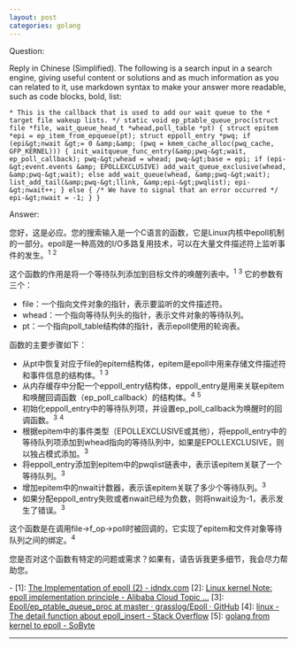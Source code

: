 ```yaml
---
layout: post
categories: golang
---
```

Question:

Reply in Chinese (Simplified).
The following is a search input in a search engine, giving useful content or solutions and as much information as you can related to it, use markdown syntax to make your answer more readable, such as code blocks, bold, list:
```
* This is the callback that is used to add our wait queue to the * target file wakeup lists. */ static void ep_ptable_queue_proc(struct file *file, wait_queue_head_t *whead,poll_table *pt) { struct epitem *epi = ep_item_from_epqueue(pt); struct eppoll_entry *pwq; if (epi&gt;nwait &gt;= 0 &amp;&amp; (pwq = kmem_cache_alloc(pwq_cache, GFP_KERNEL))) { init_waitqueue_func_entry(&amp;pwq-&gt;wait, ep_poll_callback); pwq-&gt;whead = whead; pwq-&gt;base = epi; if (epi-&gt;event.events &amp; EPOLLEXCLUSIVE) add_wait_queue_exclusive(whead, &amp;pwq-&gt;wait); else add_wait_queue(whead, &amp;pwq-&gt;wait); list_add_tail(&amp;pwq-&gt;llink, &amp;epi-&gt;pwqlist); epi-&gt;nwait++; } else { /* We have to signal that an error occurred */ epi-&gt;nwait = -1; } }
```

Answer:

您好，这是必应。您的搜索输入是一个C语言的函数，它是Linux内核中epoll机制的一部分。epoll是一种高效的I/O多路复用技术，可以在大量文件描述符上监听事件的发生。<sup>1</sup> <sup>2</sup>

这个函数的作用是将一个等待队列添加到目标文件的唤醒列表中。<sup>1</sup> <sup>3</sup> 它的参数有三个：

- file：一个指向文件对象的指针，表示要监听的文件描述符。
- whead：一个指向等待队列头的指针，表示文件对象的等待队列。
- pt：一个指向poll_table结构体的指针，表示epoll使用的轮询表。

函数的主要步骤如下：

- 从pt中恢复对应于file的epitem结构体，epitem是epoll中用来存储文件描述符和事件信息的结构体。<sup>1</sup> <sup>3</sup>
- 从内存缓存中分配一个eppoll_entry结构体，eppoll_entry是用来关联epitem和唤醒回调函数（ep_poll_callback）的结构体。<sup>4</sup> <sup>5</sup>
- 初始化eppoll_entry中的等待队列项，并设置ep_poll_callback为唤醒时的回调函数。<sup>3</sup> <sup>4</sup>
- 根据epitem中的事件类型（EPOLLEXCLUSIVE或其他），将eppoll_entry中的等待队列项添加到whead指向的等待队列中，如果是EPOLLEXCLUSIVE，则以独占模式添加。<sup>3</sup>
- 将eppoll_entry添加到epitem中的pwqlist链表中，表示该epitem关联了一个等待队列。<sup>3</sup>
- 增加epitem中的nwait计数器，表示该epitem关联了多少个等待队列。<sup>3</sup>
- 如果分配eppoll_entry失败或者nwait已经为负数，则将nwait设为-1，表示发生了错误。<sup>3</sup>

这个函数是在调用file->f_op->poll时被回调的，它实现了epitem和文件对象等待队列之间的绑定。<sup>4</sup>

您是否对这个函数有特定的问题或需求？如果有，请告诉我更多细节，我会尽力帮助您。

\-
\[1]: [The Implementation of epoll (2) - idndx.com](https://idndx.com/the-implementation-of-epoll-2/)
\[2]: [Linux kernel Note: epoll implementation principle - Alibaba Cloud Topic ...](https://topic.alibabacloud.com/a/linux-kernel-note-epoll-implementation-principle_1_16_30161550.html)
\[3]: [Epoll/ep_ptable_queue_proc at master · grasslog/Epoll · GitHub](https://github.com/grasslog/Epoll/blob/master/ep_ptable_queue_proc)
\[4]: [linux - The detail function about epoll_insert - Stack Overflow](https://stackoverflow.com/questions/38800281/the-detail-function-about-epoll-insert)
\[5]: [golang from kernel to epoll - SoByte](https://www.sobyte.net/post/2021-10/golang-from-kernel-to-epoll/)

<hr/>

